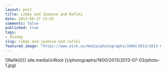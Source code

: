 ```yaml
---
layout: post
title: Libby and Jasmine and Rafiki
date: 2013-09-27 13:53
comments: false
published: true
tags:
- disney
slug: libby-and-jasmine-and-rafiki
featured_image: "https://www.eick.us/media/photographs/1600/2013/2013-07-03/photo-1.jpg"
---
```

![Rafiki]({{ site.mediaUrlRoot }}/photographs/1600/2013/2013-07-03/photo-1.jpg)

